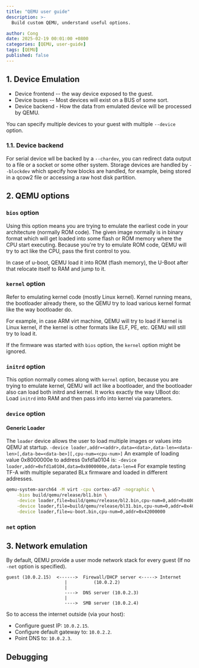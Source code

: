 ```yaml
---
title: "QEMU user guide"
description: >-
  Build custom QEMU, understand useful options.

author: Cong
date: 2025-02-19 00:01:00 +0800
categories: [QEMU, user-guide]
tags: [QEMU]
published: false
---
```


## 1. Device Emulation

- Device frontend -- the way device exposed to the guest.
- Device buses -- Most devices will exist on a BUS of some sort.
- Device backend - How the data from emulated device will be processed by QEMU.

You can specify multiple devices to your guest with multiple `--device` option.

### 1.1. Device backend

For serial device wll be backed by a `--chardev`, you can redirect data output to a file or a socket or some other system.
Storage devices are handled by `--blockdev` which specify how blocks are handled, for example, being stored in a qcow2 file or accessing a raw host disk partition.

## 2. QEMU options

### `bios` option

Using this option means you are trying to emulate the earliest code in your architecture (normally ROM code). The given image normally is in binary format which will get loaded into some flash or ROM memory where the CPU start executing. Because you're try to emulate ROM code, QEMU will try to act like the CPU, pass the first control to you.

In case of u-boot, QEMU load it into ROM (flash memory), the U-Boot after that relocate itself to RAM and jump to it.

### `kernel` option

Refer to emulating kernel code (mostly Linux kernel). Kernel running means, the bootloader already there, so the QEMU try to load various kernel format like the way bootloader do.

For example, in case ARM virt machine, QEMU will try to load if kernel is Linux kernel, if the kernel is other formats like ELF, PE, etc. QEMU will still try to load it.

If the firmware was started with `bios` option, the `kernel` option might be ignored.

### `initrd` option

This option normally comes along with `kernel` option, because you are trying to emulate kernel, QEMU will act like a bootloader, and the bootloader also can load both initrd and kernel. It works exactly the way UBoot do: Load `initrd` into RAM and then pass info into kernel via parameters.

### `device` option

#### Generic Loader

The `loader` device allows the user to load multiple images or values into QEMU at startup. `-device loader,addr=<addr>,data=<data>,data-len=<data-len>[,data-be=<data-be>][,cpu-num=<cpu-num>]`
An example of loading value 0x8000000e to address 0xfd1a0104 is: `-device loader,addr=0xfd1a0104,data=0x8000000e,data-len=4`
For example testing TF-A with multiple separated BLx firmware and loaded in different addresses.

```bash
qemu-system-aarch64 -M virt -cpu cortex-a57 -nographic \
    -bios build/qemu/release/bl1.bin \
    -device loader,file=build/qemu/release/bl2.bin,cpu-num=0,addr=0x40010000 \
    -device loader,file=build/qemu/release/bl31.bin,cpu-num=0,addr=0x40000000 \
    -device loader,file=u-boot.bin,cpu-num=0,addr=0x42000000
```

### `net` option

## 3. Network emulation

By default, QEMU provide a user mode network stack for every guest (If no `-net` option is specified).

```text
guest (10.0.2.15)  <------>  Firewall/DHCP server <-----> Internet
                      |          (10.0.2.2)
                      |
                      ---->  DNS server (10.0.2.3)
                      |
                      ---->  SMB server (10.0.2.4)
```

So to access the internet outside (via your host):

- Configure guest IP: `10.0.2.15`.
- Configure default gateway to: `10.0.2.2`.
- Point DNS to: `10.0.2.3`.

## Debugging
